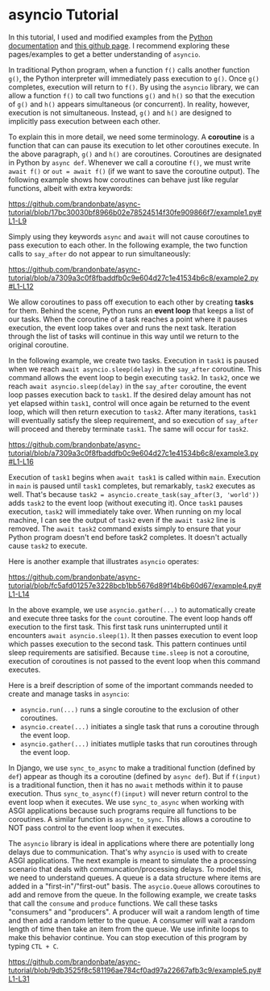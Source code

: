 # asyncio Tutorial

In this tutorial, I used and modified examples from
the [Python documentation](https://docs.python.org/3/library/asyncio.html) and
[this github page](https://gist.github.com/showa-yojyo/4ed200d4c41f496a45a7af2612912df3).
I recommend exploring these pages/examples to get a better understanding of ```asyncio```.

In traditional Python program, when a function ```f()``` calls another function ```g()```, the Python
interpreter will immediately pass execution to ```g()```. Once ```g()``` completes, execution will return to ```f()```.
By using the ```asyncio``` library, we can allow a function ```f()``` to call two functions ```g()```
and ```h()``` so that the execution of ```g()``` and ```h()``` appears simultaneous (or concurrent).
In reality, however, execution is not simultaneous. Instead, ```g()``` and ```h()``` are designed to
implicitly pass execution between each other.

To explain this in more detail, we need some terminology.
A **coroutine** is a function that can can pause its execution to let other coroutines execute.
In the above paragraph, ```g()``` and ```h()``` are coroutines.
Coroutines are designated in Python by ```async def```.
Whenever we call a coroutine ```f()```, we must write ```await f()``` or ```out = await f()```
(if we want to save the coroutine output).
The following example shows how coroutines can behave just like regular functions, albeit with extra keywords:

https://github.com/brandonbate/async-tutorial/blob/17bc30030bf8966b02e78524514f30fe909866f7/example1.py#L1-L9

Simply using they keywords ```async``` and ```await``` will not cause coroutines to pass execution to
each other. In the following example, the two function calls to ```say_after``` do not appear to run
simultaneously:

https://github.com/brandonbate/async-tutorial/blob/a7309a3c0f8fbaddfb0c9e604d27c1e41534b6c8/example2.py#L1-L12

We allow coroutines to pass off execution to each other by creating **tasks** for them.
Behind the scene, Python runs an **event loop** that keeps a list of our tasks.
When the coroutine of a task reaches a point where it pauses execution, the event loop takes over and
runs the next task. Iteration through the list of tasks will continue in this way until we return to the
original coroutine.

In the following example, we create two tasks.
Execution in ```task1``` is paused when we reach ```await asyncio.sleep(delay)``` in the ```say_after``` coroutine.
This command allows the event loop to begin executing ```task2```.
In ```task2```, once we reach ```await asyncio.sleep(delay)``` in the ```say_after```
coroutine, the event loop passes execution back to ```task1```.
If the desired delay amount has not yet elapsed within ```task1```, control will once again be returned
to the event loop, which will then return execution to ```task2```. After many iterations, ```task1``` will
eventually satisfy the sleep requirement, and so execution of ```say_after``` will proceed
and thereby terminate ```task1```. The same will occur for ```task2```.

https://github.com/brandonbate/async-tutorial/blob/a7309a3c0f8fbaddfb0c9e604d27c1e41534b6c8/example3.py#L1-L16

Execution of ```task1``` begins when ```await task1``` is called within ```main```.
Execution in ```main``` is paused until ```task1``` completes, but remarkably,
```task2``` executes as well. That's because ```task2 = asyncio.create_task(say_after(3, 'world'))```
adds ```task2``` to the event loop (without executing it). Once ```task1``` pauses execution,
```task2``` will immediately take over.
When running on my local machine, I can see the output of ```task2``` even if the ```await task2``` line is
removed. The ```await task2``` command exists simply to ensure that your Python program doesn't end
before task2 completes. It doesn't actually cause ```task2``` to execute.

Here is another example that illustrates ```asyncio``` operates:

https://github.com/brandonbate/async-tutorial/blob/fc5afd01257e3228bcb1bb5676d89f14b6b60d67/example4.py#L1-L14

In the above example, we use ```asyncio.gather(...)``` to automatically create and execute three tasks for
the ```count``` coroutine.
The event loop hands off execution to the first task. This first task runs uninterrupted until it encounters
```await asyncio.sleep(1)```. It then passes execution to event loop which passes execution to the second task.
This pattern continues until sleep requirements are satisified.
Because ```time.sleep``` is not a coroutine, execution of coroutines is not passed to the event loop when this
command executes.

Here is a breif description of some of the important commands needed to create and manage tasks in ```asyncio```:

* ```asyncio.run(...)``` runs a single coroutine to the exclusion of other coroutines.
* ```asyncio.create(...)``` initiates a single task that runs a coroutine through the event loop.
* ```asyncio.gather(...)``` initiates mutliple tasks that run coroutines through the event loop.

In Django, we use ```sync_to_async``` to make a traditional function (defined by ```def```) appear as though
its a coroutine (defined by ```async def```). But if ```f(input)``` is a traditional function, then it has no
```await``` methods within it to pause execution. Thus ```sync_to_async(f)(input)``` will never return
control to the event loop when it executes. We use ```sync_to_async``` when working with ASGI applications
because such programs require all functions to be coroutines.
A similar function is ```async_to_sync```. This allows a coroutine to NOT pass control to the event loop when it executes.

The ```asyncio``` library is ideal in applications where there are potentially long delays due to communication.
That's why ```asyncio``` is used with to create ASGI applications.
The next example is meant to simulate the a processing scenario that deals with communcation/processing delays.
To model this, we need to understand queues.
A queue is a data structure where items are added in a "first-in"/"first-out" basis. The ```asycio.Queue``` allows
coroutines to add and remove from the queue. In the following example, we create tasks that call the ```consume```
and ```produce``` functions. We call these tasks "consumers" and "producers". A producer will wait a random length
of time and then add a random letter to the queue. A consumer will wait a random length of time then take an item
from the queue. We use infinite loops to make this behavior continue. You can stop execution of this program by
typing ```CTL + C```.

https://github.com/brandonbate/async-tutorial/blob/9db3525f8c581196ae784cf0ad97a22667afb3c9/example5.py#L1-L31

